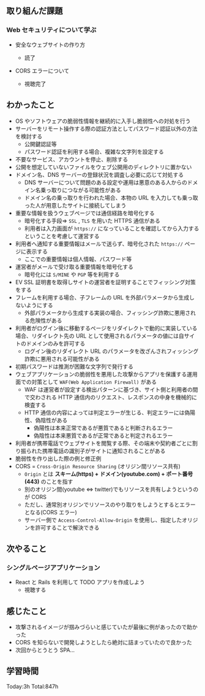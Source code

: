 ## 取り組んだ課題

### Web セキュリティについて学ぶ

- 安全なウェブサイトの作り方

  - 読了

- CORS エラーについて
  - 視聴完了

## わかったこと

- OS やソフトウェアの脆弱性情報を継続的に入手し脆弱性への対処を行う
- サーバーをリモート操作する際の認証方法としてパスワード認証以外の方法を検討する
  - 公開鍵認証等
  - パスワード認証を利用する場合、複雑な文字列を設定する
- 不要なサービス、アカウントを停止、削除する
- 公開を想定していないファイルをウェブ公開用のディレクトリに置かない
- ドメイン名、DNS サーバーの登録状況を調査し必要に応じて対処する
  - DNS サーバーについて問題のある設定や運用は悪意のある人からのドメイン名乗っ取りにつながる可能性がある
  - ドメイン名の乗っ取りを行われた場合、本物の URL を入力しても乗っ取った人が用意したサイトに接続してしまう
- 重要な情報を扱うウェブページでは通信経路を暗号化する
  - 暗号化する手段=> `SSL` , `TLS` を用いた HTTPS 通信がある
  - 利用者は入力画面が `https://` になっていることを確認してから入力するということを考慮して運営する
- 利用者へ通知する重要情報はメールで送らず、暗号化された `https://` ページに表示する
  - ここでの重要情報は個人情報、パスワード等
- 運営者がメールで受け取る重要情報を暗号化する
  - 暗号化には `S/MINE` や `PGP` 等を利用する
- EV SSL 証明書を取得しサイトの運営者を証明することでフィッシング対策をする
- フレームを利用する場合、子フレームの URL を外部パラメータから生成しないようにする
  - 外部パラメータから生成する実装の場合、フィッシング詐欺に悪用される危険性がある
- 利用者がログイン後に移動するページをリダイレクトで動的に実装している場合、リダイレクト先の URL として使用されるパラメータの値には自サイトのドメインのみを許可する
  - ログイン後のリダイレクト URL のパラメータを改ざんされフィッシング詐欺に悪用される可能性がある
- 初期パスワードは推測が困難な文字列で発行する
- ウェブアプリケーションの脆弱性を悪用した攻撃からアプリを保護する運用面での対策として `WAF(Web Application Firewall)` がある
  - WAF は運営者が設定する検出パターンに基づき、サイト側と利用者の間で交わされる HTTP 通信内のリクエスト、レスポンスの中身を機械的に検査する
  - HTTP 通信の内容によっては判定エラーが生じる、判定エラーには偽陽性、偽陰性がある
    - 偽陽性は本来正常であるが悪質であると判断されるエラー
    - 偽陰性は本来悪質であるが正常であると判定されるエラー
- 利用者が携帯電話でウェブサイトを閲覧する際、その端末や契約者ごとに割り振られた携帯電話の識別子がサイトに通知されることがある
- 脆弱性を作り出した際の例と修正例
- CORS = `Cross-Origin Resource Sharing` (オリジン間リソース共有)
  - `Origin` とは **スキーム(https) + ドメイン(youtube.com) + ポート番号(443)** のことを指す
  - 別のオリジン間(youtube <=> twitter)でもリソースを共有しようというのが CORS
  - ただし、通常別オリジンでリソースのやり取りをしようとするとエラーとなる(CORS エラー)
  - サーバー側で `Access-Control-Allow-Origin` を使用し、指定したオリジンを許可することで解決できる

## 次やること

### シングルページアプリケーション

- React と Rails を利用して TODO アプリを作成しよう
  - 視聴する

## 感じたこと

- 攻撃されるイメージが掴みづらいと感じていたが最後に例があったので助かった
- CORS を知らないで開発しようとしたら絶対に詰まっていたので良かった
- 次回からとうとう SPA...

## 学習時間

Today:3h Total:847h
